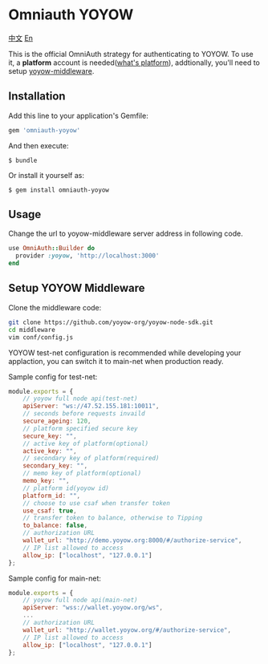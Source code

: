 # Omniauth YOYOW

[中文](./README.cn.md) [En](./README.md)

This is the official OmniAuth strategy for authenticating to YOYOW. To use it, a **platform** account is needed([what's platform](https://github.com/yoyow-org/yoyow-node-sdk/blob/master/middleware/README-EN.md#25-update-platform)), addtionally, you'll need to setup [yoyow-middleware](#setup-yoyow-middleware).

## Installation

Add this line to your application's Gemfile:

```ruby
gem 'omniauth-yoyow'
```

And then execute:

    $ bundle

Or install it yourself as:

    $ gem install omniauth-yoyow

## Usage

Change the url to yoyow-middleware server address in following code. 

```ruby
use OmniAuth::Builder do
  provider :yoyow, 'http://localhost:3000'
end
```


## Setup YOYOW Middleware

Clone the middleware code:

```bash
git clone https://github.com/yoyow-org/yoyow-node-sdk.git
cd middleware
vim conf/config.js
```

YOYOW test-net configuration is recommended while developing your applaction, you can switch it to main-net when production ready.

Sample config for test-net:

```javascript
module.exports = {
    // yoyow full node api(test-net)
    apiServer: "ws://47.52.155.181:10011",
    // seconds before requests invaild
    secure_ageing: 120,
    // platform specified secure key
    secure_key: "",
    // active key of platform(optional)
    active_key: "",
    // secondary key of platform(required)
    secondary_key: "",
    // memo key of platform(optional)
    memo_key: "",
    // platform id(yoyow id)
    platform_id: "",
    // choose to use csaf when transfer token
    use_csaf: true,
    // transfer token to balance, otherwise to Tipping
    to_balance: false,
    // authorization URL
    wallet_url: "http://demo.yoyow.org:8000/#/authorize-service",
    // IP list allowed to access
    allow_ip: ["localhost", "127.0.0.1"]
};
```

Sample config for main-net:

```javascript
module.exports = {
    // yoyow full node api(main-net)
    apiServer: "wss://wallet.yoyow.org/ws",
    ...
    // authorization URL
    wallet_url: "http://wallet.yoyow.org/#/authorize-service",
    // IP list allowed to access
    allow_ip: ["localhost", "127.0.0.1"]
};
```
